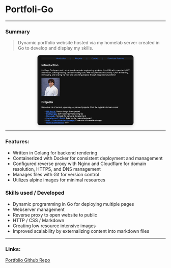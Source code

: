 # Portfoli-Go

---

### Summary
> Dynamic portfolio website hosted via my homelab server created in Go to develop and display my skills.

<div style="text-align:center;">
  <img src="/static/images/portfolio.png" alt="Screenshot Portfolio" style="max-width:60%; height:auto; border-radius:8px; box-shadow:0 4px 12px rgba(0,0,0,0.15);">
</div>

___

### Features:

- Written in Golang for backend rendering
- Containerized with Docker for consistent deployment and management
- Configured reverse proxy with Nginx and Cloudflare for domain resolution, HTTPS, and DNS management
- Manages files with Git for version control
- Utilizes alpine images for minimal resources

### Skills used / Developed

- Dynamic programming in Go for deploying multiple pages
- Webserver management
- Reverse proxy to open website to public
- HTTP / CSS / Markdown
- Creating low resource intensive images
- Improved scalability by externalizing content into markdown files

___

### Links:
[Portfolio Github Repo](https://github.com/kingelvyn/portfolio)
